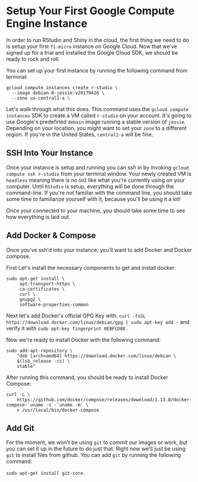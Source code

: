 # Setup Your First Google Compute Engine Instance

In order to run RStudio and Shiny in the cloud, the first thing we need to do is setup your first `f1-micro` instance on Google Cloud. Now that we've signed up for a trial and installed the Google Cloud SDK, we should be ready to rock and roll.

You can set up your first instance by running the following command from terminal:

```
gcloud compute instances create r-studio \
  --image debian-8-jessie-v20170426 \
  --zone us-central1-a \
```

Let's walk through what this does. This command uses the `gcloud compute instances` SDK to create a VM called `r-studio` on your account. It's going to use Google's predefined `debain` image running a stable version of `jessie`. Depending on your location, you might want to set your `zone` to a different region. If you're in the United States, `central1-a` will be fine.

## SSH Into Your Instance

Once your instance is setup and running you can ssh in by invoking `gcloud compute ssh r-studio` from your terminal window. Your newly created VM is `headless` meaning there is no `GUI` like what you're currently using on your computer. Until `RStudio` is setup, everything will be done through the command-line. If you're not familiar with the command line, you should take some time to familiarize yourself with it, because you'll be using it a lot!

Once your connected to your machine, you should take some time to see how everything is laid out.

## Add Docker & Compose

Once you've ssh'd into your instance, you'll want to add Docker and Docker compose. 

First Let's install the necessary components to get and install docker:

```
sudo apt-get install \
     apt-transport-https \
     ca-certificates \
     curl \
     gnupg2 \
     software-properties-common
```

Next let's add Docker's official GPG Key with: `curl -fsSL https://download.docker.com/linux/debian/gpg | sudo apt-key add -` and verify it with `sudo apt-key fingerprint 0EBFCD88` .

Now we're ready to install Docker with the following command:

```
sudo add-apt-repository \
    "deb [arch=amd64] https://download.docker.com/linux/debian \
    $(lsb_release -cs) \
    stable"
```

After running this command, you should be ready to install Docker Compose:

    curl -L \
        https://github.com/docker/compose/releases/download/1.13.0/docker-compose-`uname -s`-`uname -m` \
        > /usr/local/bin/docker-compose

## Add Git

For the moment, we won't be using `git` to commit our images or work, but you can set it up in the future to do just that. Right now we'll just be using `git` to install files from github. You can add `git` by running the following command:

`sudo apt-get install git-core`.



